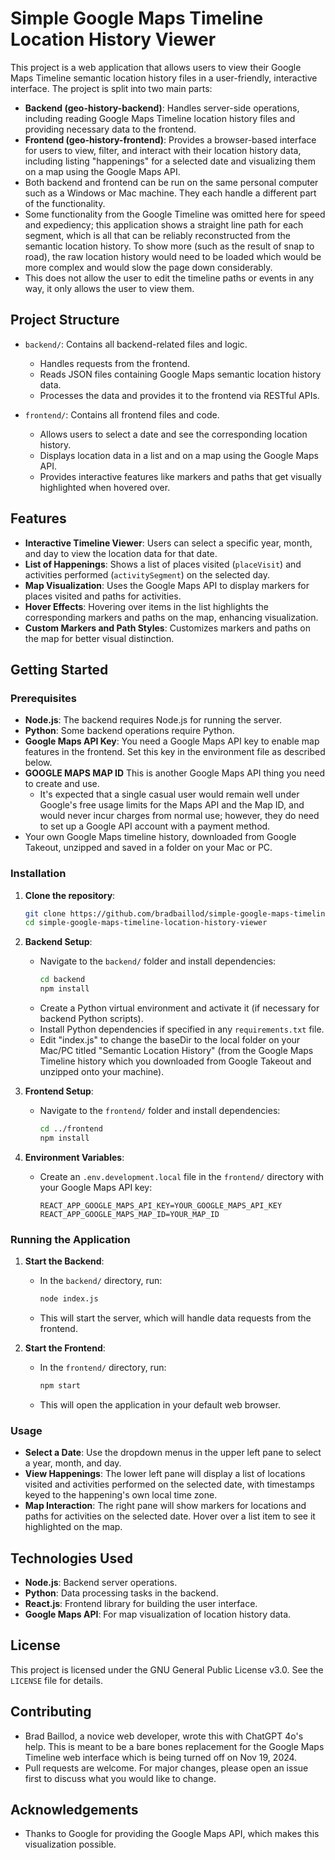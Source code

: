 # Simple Google Maps Timeline Location History Viewer

This project is a web application that allows users to view their Google Maps Timeline semantic location history files in a user-friendly, interactive interface. The project is split into two main parts:

- **Backend (geo-history-backend)**: Handles server-side operations, including reading Google Maps Timeline location history files and providing necessary data to the frontend.
- **Frontend (geo-history-frontend)**: Provides a browser-based interface for users to view, filter, and interact with their location history data, including listing "happenings" for a selected date and visualizing them on a map using the Google Maps API.
- Both backend and frontend can be run on the same personal computer such as a Windows or Mac machine.  They each handle a different part of the functionality.
- Some functionality from the Google Timeline was omitted here for speed and expediency; this application shows a straight line path for each segment, which is all that can be reliably reconstructed from the semantic location history.  To show more (such as the result of snap to road), the raw location history would need to be loaded which would be more complex and would slow the page down considerably.
- This does not allow the user to edit the timeline paths or events in any way, it only allows the user to view them.

## Project Structure

- `backend/`: Contains all backend-related files and logic.
  - Handles requests from the frontend.
  - Reads JSON files containing Google Maps semantic location history data.
  - Processes the data and provides it to the frontend via RESTful APIs.

- `frontend/`: Contains all frontend files and code.
  - Allows users to select a date and see the corresponding location history.
  - Displays location data in a list and on a map using the Google Maps API.
  - Provides interactive features like markers and paths that get visually highlighted when hovered over.

## Features

- **Interactive Timeline Viewer**: Users can select a specific year, month, and day to view the location data for that date.
- **List of Happenings**: Shows a list of places visited (`placeVisit`) and activities performed (`activitySegment`) on the selected day.
- **Map Visualization**: Uses the Google Maps API to display markers for places visited and paths for activities.
- **Hover Effects**: Hovering over items in the list highlights the corresponding markers and paths on the map, enhancing visualization.
- **Custom Markers and Path Styles**: Customizes markers and paths on the map for better visual distinction.

## Getting Started

### Prerequisites

- **Node.js**: The backend requires Node.js for running the server.
- **Python**: Some backend operations require Python.
- **Google Maps API Key**: You need a Google Maps API key to enable map features in the frontend. Set this key in the environment file as described below.
- **GOOGLE MAPS MAP ID** This is another Google Maps API thing you need to create and use.
   - It's expected that a single casual user would remain well under Google's free usage limits for the Maps API and the Map ID, and would never incur charges from normal use; however, they do need to set up a Google API account with a payment method.
- Your own Google Maps timeline history, downloaded from Google Takeout, unzipped and saved in a folder on your Mac or PC.

### Installation

1. **Clone the repository**:
   ```sh
   git clone https://github.com/bradbaillod/simple-google-maps-timeline-location-history-viewer.git
   cd simple-google-maps-timeline-location-history-viewer
   ```

2. **Backend Setup**:
   - Navigate to the `backend/` folder and install dependencies:
     ```sh
     cd backend
     npm install
     ```
   - Create a Python virtual environment and activate it (if necessary for backend Python scripts).
   - Install Python dependencies if specified in any `requirements.txt` file.
   - Edit "index.js" to change the baseDir to the local folder on your Mac/PC titled "Semantic Location History" (from the Google Maps Timeline history which you downloaded from Google Takeout and unzipped onto your machine).

3. **Frontend Setup**:
   - Navigate to the `frontend/` folder and install dependencies:
     ```sh
     cd ../frontend
     npm install
     ```

4. **Environment Variables**:
   - Create an `.env.development.local` file in the `frontend/` directory with your Google Maps API key:
     ```env
     REACT_APP_GOOGLE_MAPS_API_KEY=YOUR_GOOGLE_MAPS_API_KEY
     REACT_APP_GOOGLE_MAPS_MAP_ID=YOUR_MAP_ID
     ```

### Running the Application

1. **Start the Backend**:
   - In the `backend/` directory, run:
     ```sh
     node index.js
     ```
   - This will start the server, which will handle data requests from the frontend.

2. **Start the Frontend**:
   - In the `frontend/` directory, run:
     ```sh
     npm start
     ```
   - This will open the application in your default web browser.

### Usage

- **Select a Date**: Use the dropdown menus in the upper left pane to select a year, month, and day.
- **View Happenings**: The lower left pane will display a list of locations visited and activities performed on the selected date, with timestamps keyed to the happening's own local time zone.
- **Map Interaction**: The right pane will show markers for locations and paths for activities on the selected date. Hover over a list item to see it highlighted on the map.

## Technologies Used

- **Node.js**: Backend server operations.
- **Python**: Data processing tasks in the backend.
- **React.js**: Frontend library for building the user interface.
- **Google Maps API**: For map visualization of location history data.

## License

This project is licensed under the GNU General Public License v3.0. See the `LICENSE` file for details.

## Contributing

- Brad Baillod, a novice web developer, wrote this with ChatGPT 4o's help.  This is meant to be a bare bones replacement for the Google Maps Timeline web interface which is being turned off on Nov  19, 2024.
- Pull requests are welcome. For major changes, please open an issue first to discuss what you would like to change.

## Acknowledgements

- Thanks to Google for providing the Google Maps API, which makes this visualization possible.
